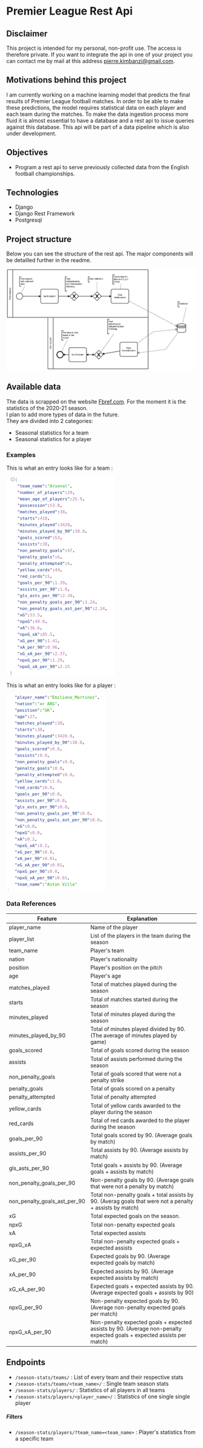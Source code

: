 # Premier League Rest Api 

## Disclaimer  
This project is intended for my personal, non-profit use. The access is therefore private. If you want to integrate the api in one of your project you can contact me by mail at this address pierre.kimbanzi@gmail.com. 

## Motivations behind this project  

I am currently working on a machine learning model that predicts the final results of Premier League football matches. In order to be able to make these predictions, the model requires statistical data on each player and each team during the matches. 
To make the data ingestion process more fluid it is almost essential to have a database and a rest api to issue queries against this database. 
This api will be part of a data pipeline which is also under development. 

## Objectives 
- Program a rest api to serve previously collected data from the English football championships.

##  Technologies
- Django
- Django Rest Framework 
- Postgresql

## Project structure

Below you can see the structure of the rest api. The major components will be detailled further in the readme.

![bpmn](soccer_api/assets/images/rest_api_bpmn.png)

## Available data
The data is scrapped on the website [Fbref.com](https://fbref.com/en/). 
For the moment it is the statistics of the 2020-21 season.  
I plan to add more types of data in the future.  
They are divided into 2 categories: 
- Seasonal statistics for a team 
- Seasonal statistics for a player
### Examples

This is what an entry looks like for a team :  

![team_entry](soccer_api/assets/images/team_data.png)  

This is what an entry looks like for a player :  

![team_entry](soccer_api/assets/images/playersrealdata.png)

### Data References  

| Feature                      | Explanation                                                                                                            |
|------------------------------|------------------------------------------------------------------------------------------------------------------------|
| player_name                  | Name of the player                                                                                                     |
| player_list                  | List of the players in the team during the season                                                                      |
| team_name                    | Player's team                                                                                                          |
| nation                       | Player's nationality                                                                                                   |
| position                     | Player's position on the pitch                                                                                         |
| age                          | Player's age                                                                                                           |
| matches_played               | Total of matches played during the season                                                                              |
| starts                       | Total of matches started during the season                                                                             |
| minutes_played               | Total of minutes played during the season                                                                              |
| minutes_played_by_90         | Total of minutes played divided by 90. (The average of minutes played by game)                                         |
| goals_scored                 | Total of goals scored during the season                                                                                |
| assists                      | Total of assists performed during the season                                                                           |
| non_penalty_goals            | Total of goals scored that were not a penalty strike                                                                   |
| penalty_goals                | Total of goals scored on a penalty                                                                                     |
| penalty_attempted            | Total of penalty attempted                                                                                             |
| yellow_cards                 | Total of yellow cards awarded to the player during the season                                                          |
| red_cards                    | Total of red cards awarded to the player during the season                                                             |
| goals_per_90                 | Total goals scored by 90. (Average goals by match)                                                                     |
| assists_per_90               | Total assists by 90. (Average assists by match)                                                                        |
| gls_asts_per_90              | Total goals + assists by 90. (Average goals + assists by match)                                                        |
| non_penalty_goals_per_90     | Non-penalty goals by 90.  (Average goals that were not a penalty by match)                                             |
| non_penalty_goals_ast_per_90 | Total non-penalty goals + total assists by 90. (Averag goals that were not a penalty + assists by match)               |
| xG                           | Total expected goals on the season.                                                                                    |
| npxG                         | Total non-penalty expected goals                                                                                       |
| xA                           | Total expected assists                                                                                                 |
| npxG_xA                      | Total non-penalty expected goals + expected assists                                                                    |
| xG_per_90                    | Expected goals by 90.  (Average expected goals by match)                                                               |
| xA_per_90                    | Expected assists by 90.  (Average expected assists by match)                                                           |
| xG_xA_per_90                 | Expected goals + expected assists by 90.  (Average expected goals + assists by 90)                                     |
| npxG_per_90                  | Non-penalty expected goals by 90.  (Average non-penalty expected goals per match)                                      |
| npxG_xA_per_90               | Non-penalty expected goals + expected assists by 90. (Average non-penalty expected goals + expected assists per match) |   



## Endpoints
- `/season-stats/teams/` : List of every team and their respective stats
- `/season-stats/teams/<team_name>/` : Single team season stats
- `/season-stats/players/` : Statistics of all players in all teams
- `/season-stats/players/<player_name>/` : Statistics of one single single player  

##### Filters
- `/season-stats/players/?team_name=<team_name>` : Player's statistics from a specific team

